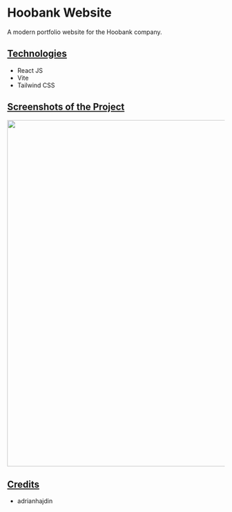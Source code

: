 # Hoobank Website
<p>A modern portfolio website for the Hoobank company.</p>

## <ins>Technologies</ins>
- React JS
- Vite
- Tailwind CSS

## <ins>Screenshots of the Project </ins>
<img src="https://github.com/brunobrunheroto/HoobankWebsite/assets/67275098/0ffc52cf-c71d-4d23-9ead-7ad880637b9f" width="800" />

## <ins>Credits</ins>

- adrianhajdin
